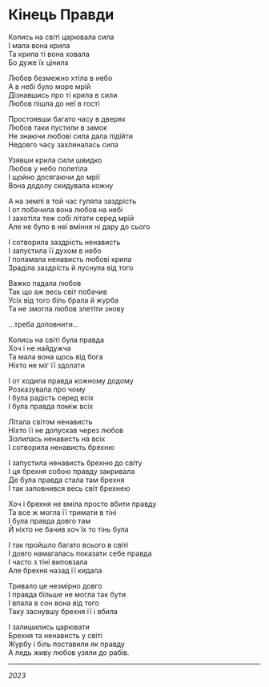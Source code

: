 # Кінець Правди

Колись на світі царювала сила <br>
І мала вона крила <br>
Та крила ті вона ховала <br>
Бо дуже їх цінила

Любов безмежно хтіла в небо <br>
А в небі було море мрій <br>
Дізнавшись про ті крила в сили <br>
Любов пішла до неї в гості

Простоявши багато часу в дверях <br>
Любов таки пустили в замок <br>
Не знаючи любові сила дала підійти <br>
Недовго часу захлиналась сила

Узявши крила сили швидко <br>
Любов у небо полетіла <br>
І щойно досягаючи до мрії <br>
Вона додолу скидувала кожну

А на землі в той час гуляла заздрість <br>
І от побачила вона любов на небі <br>
І захотіла теж собі літати серед мрій <br>
Але не було в неї вміння ні дару до сього

І сотворила заздрість ненависть <br>
І запустила її духом в небо <br>
І поламала ненависть любові крила <br>
Зраділа заздрість й луснула від того

Важко падала любов <br>
Так що аж весь світ побачив <br>
Усіх від того біль брала й журба <br>
Та не змогла любов злетіти знову

...треба доповнити...

Колись на світі була правда <br>
Хоч і не найдужча <br>
Та мала вона щось від бога <br>
Ніхто не міг її здолати

І от ходила правда кожному додому <br>
Розказувала про чому <br>
І була радість серед всіх <br>
І була правда поміж всіх

Літала світом ненависть <br>
Ніхто її не допускав через любов <br>
Зізлилась ненависть на всіх <br>
І сотворила ненависть брехню

І запустила ненависть брехню до світу <br>
І ця брехня собою правду закривала <br>
Де була правда стала там брехня <br>
І так заповнився весь світ брехнею

Хоч і брехня не вміла просто вбити правду <br>
Та все ж могла її тримати в тіні <br>
І була правда довго там <br>
Й ніхто не бачив хоч їх то тінь була

І так пройшло багато всього в світі <br>
І довго намагалась показати себе правда <br>
І часто з тіні виповзала <br>
Але брехня назад її кидала

Тривало це незмірно довго <br>
І правда більше не могла так бути <br>
І впала в сон вона від того <br>
Таку заснувшу брехня її і вбила

І залишились царювати <br>
Брехня та ненависть у світі <br>
Журбу і біль поставили як правду <br>
А ледь живу любов узяли до рабів.

---

_2023_